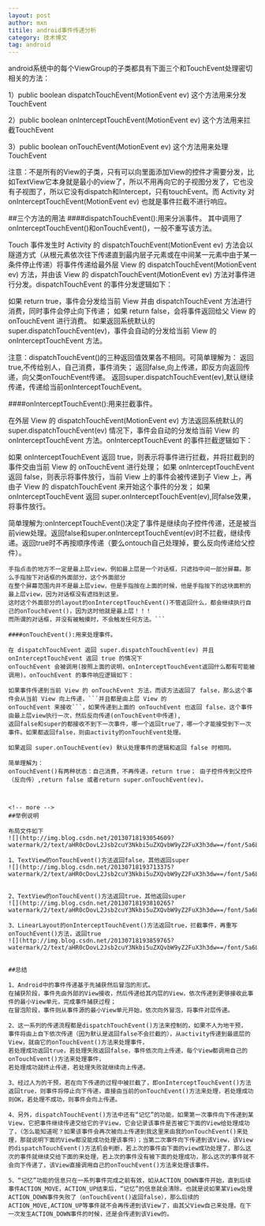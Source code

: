 ```yaml
---
layout: post
author: mxn
titile: android事件传递分析
category: 技术博文
tag: android
---
```


android系统中的每个ViewGroup的子类都具有下面三个和TouchEvent处理密切相关的方法：

1）public boolean dispatchTouchEvent(MotionEvent ev)          这个方法用来分发TouchEvent

2）public boolean onInterceptTouchEvent(MotionEvent ev)         这个方法用来拦截TouchEvent

3）public boolean onTouchEvent(MotionEvent ev)                 这个方法用来处理TouchEvent

注意：不是所有的View的子类，只有可以向里面添加View的控件才需要分发，比如TextView它本身就是最小的view了，所以不用再向它的子视图分发了，它也没有子视图了，所以它没有dispatch和Intercept，只有touchEvent。而 Activity 对 onInterceptTouchEvent(MotionEvent ev) 也就是事件拦截不进行响应。


##三个方法的用法
####dispatchTouchEvent():用来分派事件。
其中调用了onInterceptTouchEvent()和onTouchEvent()，一般不重写该方法。

Touch 事件发生时 Activity 的 dispatchTouchEvent(MotionEvent ev) 方法会以隧道方式（从根元素依次往下传递直到最内层子元素或在中间某一元素中由于某一条件停止传递）将事件传递给最外层 View 的 dispatchTouchEvent(MotionEvent ev) 方法，并由该 View 的 dispatchTouchEvent(MotionEvent ev) 方法对事件进行分发。dispatchTouchEvent 的事件分发逻辑如下：

如果 return true，事件会分发给当前 View 并由 dispatchTouchEvent 方法进行消费，同时事件会停止向下传递；
如果 return false，会将事件返回给父 View 的  onTouchEvent 进行消费。
如果返回系统默认的 super.dispatchTouchEvent(ev)，事件会自动的分发给当前 View 的 onInterceptTouchEvent 方法。

注意：dispatchTouchEvent()的三种返回值效果各不相同。可简单理解为：
返回true,不传给别人，自己消费，事件消失；
返回false,向上传递，即反方向返回传递，向父类onTouchEvent传递。
返回super.dispatchTouchEvent(ev),默认继续传递，传递给当前onInterceptTouchEvent。

####onInterceptTouchEvent():用来拦截事件。

在外层 View 的 dispatchTouchEvent(MotionEvent ev) 方法返回系统默认的 super.dispatchTouchEvent(ev) 情况下，事件会自动的分发给当前 View 的 onInterceptTouchEvent 方法。onInterceptTouchEvent 的事件拦截逻辑如下：

如果 onInterceptTouchEvent 返回 true，则表示将事件进行拦截，并将拦截到的事件交由当前 View 的 onTouchEvent 进行处理；
如果 onInterceptTouchEvent 返回 false，则表示将事件放行，当前 View 上的事件会被传递到子 View 上，再由子 View 的 dispatchTouchEvent 来开始这个事件的分发；
如果 onInterceptTouchEvent 返回 super.onInterceptTouchEvent(ev),同false效果，将事件放行。

简单理解为:onInterceptTouchEvent()决定了事件是继续向子控件传递，还是被当前view处理。返回false和super.onInterceptTouchEvent(ev)时不拦截，继续传递。返回true时不再按顺序传递（要么ontouch自己处理掉，要么反向传递给父控件）。

```注意：手指点击的地方的最上层view，不管onInterceptTouchEvent()返回什么，都一定会继续走自己的onTouchEvent()。
手指点击的地方不一定是最上层view，例如最上层是一个对话框，只遮挡中间一部分屏幕。那么手指按下对话框的外面部分，这个外面部分
在整个屏幕范围内并不是最上层view，但是手指按在上面的时候，他是手指按下的这块面积的最上层view，因为对话框没有遮挡到这里。
这时这个外面部分的layout的onInterceptTouchEvent()不管返回什么，都会继续执行自己的onTouchEvent()，因为这时他就是最上层！！！
而所谓的对话框，并没有被触摸时，不会触发任何方法。```

####onTouchEvent():用来处理事件。

在 dispatchTouchEvent 返回 super.dispatchTouchEvent(ev) 并且 onInterceptTouchEvent 返回 true 的情况下
onTouchEvent 会被调用(按照上面的说明，onInterceptTouchEvent返回什么都有可能被调用)。onTouchEvent 的事件响应逻辑如下：

如果事件传递到当前 View 的 onTouchEvent 方法，而该方法返回了 false，那么这个事件会从当前 View 向上传递，```并且都是由上层 View 的
onTouchEvent 来接收```，如果传递到上面的 onTouchEvent 也返回 false，这个事件由最上层view执行一次，然后反向传递(onTouchEvent中传递),
返回false和super的都接收不到下一次事件，哪一个返回true了，哪一个才能接受到下一次事件。如果都返回false，则由activity的onTouchEvent处理。

如果返回 super.onTouchEvent(ev) 默认处理事件的逻辑和返回 false 时相同。

简单理解为：
onTouchEvent()有两种状态：自己消费，不再传递，return true； 由子控件传到父控件（反向传）,return false 或者return super.onTouchEvent(ev)。



<!-- more -->
##举例说明

布局文件如下
![](http://img.blog.csdn.net/20130718193054609?watermark/2/text/aHR0cDovL2Jsb2cuY3Nkbi5uZXQvbW9yZ2FuX3h3dw==/font/5a6L5L2T/fontsize/400/fill/I0JBQkFCMA==/dissolve/70/gravity/SouthEast)

1、TextView的onTouchEvent()方法返回false，其他返回super
![](http://img.blog.csdn.net/20130718193713375?watermark/2/text/aHR0cDovL2Jsb2cuY3Nkbi5uZXQvbW9yZ2FuX3h3dw==/font/5a6L5L2T/fontsize/400/fill/I0JBQkFCMA==/dissolve/70/gravity/SouthEast)


2、TextView的onTouchEvent()方法返回true，其他返回super
![](http://img.blog.csdn.net/20130718193810265?watermark/2/text/aHR0cDovL2Jsb2cuY3Nkbi5uZXQvbW9yZ2FuX3h3dw==/font/5a6L5L2T/fontsize/400/fill/I0JBQkFCMA==/dissolve/70/gravity/SouthEast)

3、LinearLayout的onInterceptTouchEvent()方法返回true，拦截事件，再重写onTouchEvent()方法，返回true
![](http://img.blog.csdn.net/20130718193859765?watermark/2/text/aHR0cDovL2Jsb2cuY3Nkbi5uZXQvbW9yZ2FuX3h3dw==/font/5a6L5L2T/fontsize/400/fill/I0JBQkFCMA==/dissolve/70/gravity/SouthEast)


##总结

1、Android中的事件传递基于先捕获然后冒泡的形式。
在捕获阶段，事件先由外部的View接收，然后传递给其内层的View，依次传递到更够接收此事件的最小View单元，完成事件捕获过程；
在冒泡阶段，事件则从事件源的最小View单元开始，依次向外冒泡，将事件对层传递。

2、这一系列的传递流程都是dispatchTouchEvent()方法来控制的，如果不人为地干预，
事件将由上自下依次传递（因为默认是返回false不会拦截的），从activity传递到最底层的View，就由它的onTouchEvent()方法来处理事件，
若处理成功返回true，若处理失败返回false，事件依次向上传递，每个View都调用自己的onTouchEvent()方法来处理事件，
若处理成功就终止传递，若处理失败就继续向上传递。

3、经过人为的干预，若在向下传递的过程中被拦截了，即onInterceptTouchEvent()方法返回true，则事件将停止向下传递，直接由当前的onTouchEvent()方法来处理，若处理成功则OK，若处理不成功，则事件会向上传递。

4、另外，dispatchTouchEvent()方法中还有“记忆”的功能，如果第一次事件向下传递到某View，它把事件继续传递交给它的子View，它会记录该事件是否被它下面的View给处理成功了，（怎么能知道呢？如果该事件会再次被向上传递到我这里来由我的onTouchEvent()来处理，那就说明下面的View都没能成功处理该事件）；当第二次事件向下传递到该View，该View的dispatchTouchEvent()方法机会判断，若上次的事件由下面的view成功处理了，那么这次的事件就继续交给下面的来处理，若上次的事件没有被下面的处理成功，那么这次的事件就不会向下传递了，该View直接调用自己的onTouchEvent()方法来处理该事件。

5、“记忆”功能的信息只在一系列事件完成之前有效，如从ACTION_DOWN事件开始，直到后续事件ACTION_MOVE，ACTION_UP结束后，“记忆”的信息就会清除。也就是说如果某View处理ACTION_DOWN事件失败了（onTouchEvent()返回false），那么后续的ACTION_MOVE,ACTION_UP等事件就不会再传递到该View了，由其父View自己来处理。在下一次发生ACTION_DOWN事件的时候，还是会传递到该View的。











